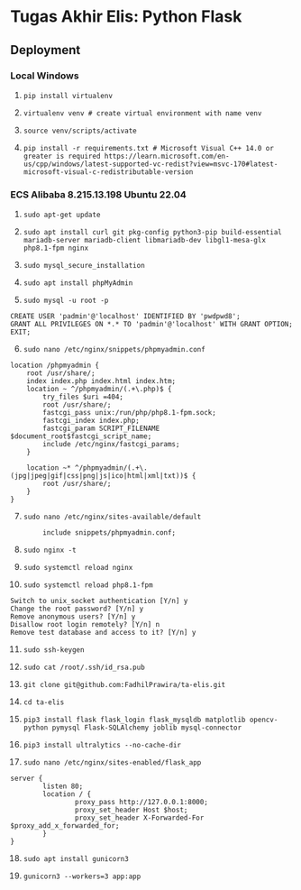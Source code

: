 # Tugas Akhir Elis: Python Flask

## Deployment

### Local Windows

1. `pip install virtualenv`

2. `virtualenv venv # create virtual environment with name venv`

3. `source venv/scripts/activate`

4. `pip install -r requirements.txt # Microsoft Visual C++ 14.0 or greater is required https://learn.microsoft.com/en-us/cpp/windows/latest-supported-vc-redist?view=msvc-170#latest-microsoft-visual-c-redistributable-version`

### ECS Alibaba 8.215.13.198 Ubuntu 22.04

1. `sudo apt-get update`

2. `sudo apt install curl git pkg-config python3-pip build-essential mariadb-server mariadb-client libmariadb-dev libgl1-mesa-glx php8.1-fpm nginx`

3. `sudo mysql_secure_installation`

4. `sudo apt install phpMyAdmin`

5. `sudo mysql -u root -p`

```
CREATE USER 'padmin'@'localhost' IDENTIFIED BY 'pwdpwd8';
GRANT ALL PRIVILEGES ON *.* TO 'padmin'@'localhost' WITH GRANT OPTION;
EXIT;
```

6. `sudo nano /etc/nginx/snippets/phpmyadmin.conf`

```
location /phpmyadmin {
    root /usr/share/;
    index index.php index.html index.htm;
    location ~ ^/phpmyadmin/(.+\.php)$ {
        try_files $uri =404;
        root /usr/share/;
        fastcgi_pass unix:/run/php/php8.1-fpm.sock;
        fastcgi_index index.php;
        fastcgi_param SCRIPT_FILENAME $document_root$fastcgi_script_name;
        include /etc/nginx/fastcgi_params;
    }

    location ~* ^/phpmyadmin/(.+\.(jpg|jpeg|gif|css|png|js|ico|html|xml|txt))$ {
        root /usr/share/;
    }
}
```

7. `sudo nano /etc/nginx/sites-available/default`

```
        include snippets/phpmyadmin.conf;
```

8. `sudo nginx -t`

9. `sudo systemctl reload nginx`

10. `sudo systemctl reload php8.1-fpm`

```
Switch to unix_socket authentication [Y/n] y
Change the root password? [Y/n] y
Remove anonymous users? [Y/n] y
Disallow root login remotely? [Y/n] n
Remove test database and access to it? [Y/n] y
```

11. `sudo ssh-keygen`

12. `sudo cat /root/.ssh/id_rsa.pub`

13. `git clone git@github.com:FadhilPrawira/ta-elis.git`

14. `cd ta-elis`

15. `pip3 install flask flask_login flask_mysqldb matplotlib opencv-python pymysql Flask-SQLAlchemy joblib mysql-connector`

16. `pip3 install ultralytics --no-cache-dir`

17. `sudo nano /etc/nginx/sites-enabled/flask_app`

```
server {
        listen 80;
        location / {
                proxy_pass http://127.0.0.1:8000;
                proxy_set_header Host $host;
                proxy_set_header X-Forwarded-For $proxy_add_x_forwarded_for;
        }
}
```

18. `sudo apt install gunicorn3`

19. `gunicorn3 --workers=3 app:app`
